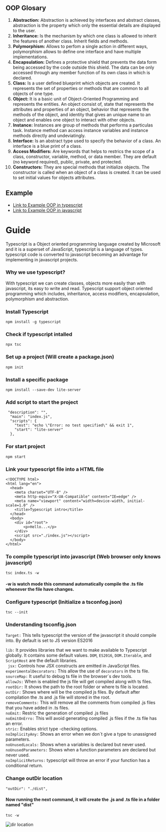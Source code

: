 ## OOP Glosary
1. <b>Abstraction:</b> Abstraction is achieved by interfaces and abstract classes, abstraction is the property which only the essential details are displayed to the user. 
2. <b>Inheritance:</b> Is the mechanism by which one class is allowed to inherit the features of another class. Inherit fields and methods. 
3. <b>Polymorphism:</b> Allows to perfom a single action in different ways, polymorphism allows to define one interface and have multiple implementations. 
4. <b>Encapsulation:</b> Defines a protective shield that prevents the data form being accessed by the code outside this shield. The data can be only accessed through any member function of its own class in which is declared.  
5. <b>Class:</b> Is a user defined blueprint which objects are created. It represents the set of properties or methods that are common to all objects of one type. 
6. <b>Object:</b> It is a basic unit of Object-Oriented Programming and represents the entities. An object consist of, state that represents the attributes and properties of an object, behavior that represents the methods of the object, and identity that gives an unique name to an object and enables one object to interact with other objects. 
7. <b>Instance:</b>  Instances are group of methods that performs a particulas task. Instance method can access instance variables and instance methods directly and undeviatingly. 
8. <b>Interface:</b> Is an abstract type used to specify the behavior of a class. An interface is a blue print of a class.
9. <b>Access Modifiers:</b> Are keywords that helps to restrics the scope of a class, constructor, variable,  method, or data member. They are default (no keyword required), public, private, and protected.
10. <b>Constructors:</b> They are special methods that initialize objects. The constructor is called when an object of a class is created. It can be used to set initial values for objects attributes. 

## Example
*   [Link to Example OOP in typescript](https://github.com/jinunez-s/Core-Code-01/blob/master/Week%206/Tuesday/objectsExample.ts)
*   [Link to Example OOP in javascript](https://github.com/jinunez-s/Core-Code-01/blob/master/Week%206/Tuesday/objectsExample.js)

# Guide
Typescript is a Object oriented programming language created by Microsoft and it is a superset of JavaScript, typescript is a language of types. typescript code is converted to javascript becoming an advantage for implementing in javascript projects. 

### Why we use typescript?

With typescript we can create classes, objects more easily than with javascript, its easy to write and read. Typescript support object oriented programming which includes, inheritance, access modifiers, encapsulation, polymorphism and abstraction. 

### Install Typescript
```
npm install -g typescript
```

### Check if typescript intalled
```
npx tsc 
```

### Set up a project (Will create a package.json)
```
npm init
```

### Install a specific package
```
npm install --save-dev lite-server
```

### Add script to start the project
```
 "description": "",
  "main": "index.js",
  "scripts": {
    "test": "echo \"Error: no test specified\" && exit 1",
    "start": "lite-server"
  },
```

### For start project
```
npm start
```
### Link your typescript file into a HTML file
```
<!DOCTYPE html>
<html lang="en">
  <head>
    <meta charset="UTF-8" />
    <meta http-equiv="X-UA-Compatible" content="IE=edge" />
    <meta name="viewport" content="width=device-width, initial-scale=1.0" />
    <title>Typescript intro</title>
  </head>
  <body>
    <div id="root">
        <p>Hello...</p>
    </div>
    <script src="./index.js"></script> 
  </body>
</html>
```

### To compile typescript into javascript (Web browser only knows javascript)
```
tsc index.ts -w
```
#### -w is watch mode this command automatically compile the .ts file whenever the file have changes.

### Configure typescript (Initialize a tsconfog.json)
```
tsc --init 
```
### Understanding tsconfig.json

<code>Target:</code> This tells typescript the version of the javascript it should compile into. By default is set to JS version ES2016

<text>
<code>lib:</code> It provides libraries that we want to make available to Typescript globally. It contains some default values. <code>DOM</code>, <code>ES2016</code>, <code>DOM.Iterable</code>, and <code>ScriptHost</code> are the default libraries.<br>
<code> jsx:</code> Controls how JSX constructs are emitted in JavaScript files.<br>
<code>experimentalDecorators:</code> This allow the use of <code>decorators</code> in the ts file. <br>
<code>sourceMap:</code> It useful to debug ts file in the browser´s dev tools.<br>
<code>allowJs:</code> When is enabled the js file will get compiled along with ts files.<br>
<code>rootDir:</code> It shows the path to the root folder or where ts file is located.<br>
<code>outDir:</code> Shows where will be the compiled js files. By default after compilation the .ts and .js file will stored in the root.<br>
<code>removeComments:</code> This will remove all the comments from compiled .js files that you have added in .ts files. <br>
<code>noEmit:</code> Restric the generation of compiled .js files<br>
<code>noEmitOnErro:</code> This will avoid generating compiled .js files if the .ts file has an error. <br>
<code>stric:</code> Enables strict type -checking options.<br>
<code>noImplicityAny:</code> Shows an error when we don´t give a type to unassigned parameters. <br>
<code>noUnusedLocals:</code> Shows when a variables is declared but never used. 
<code>noUnusedParameters:</code> Shows when a function parameters are declared but never used.<br>
<code>noImplicitReturns:</code> typescript will throw an error if your function has a conditional return. <br>

<text>

### Change outDir location
```
"outDir": "./dist", 
```
#### Now running the next command, it will create the .js and .ts file in a folder named "dist"
```
tsc -w
```
<img src="https://github.com/jinunez-s/Core-Code-01/blob/master/Week%206/Tuesday/resources/img1.jpg" alt="dir location">

